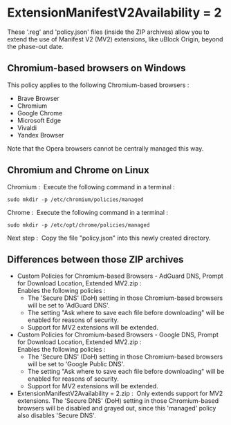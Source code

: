 # ExtensionManifestV2Availability = 2

These '.reg' and 'policy.json' files (inside the ZIP archives) allow you to extend the use of Manifest V2 (MV2) extensions, like uBlock Origin, beyond the phase-out date.

## Chromium-based browsers on Windows

This policy applies to the following Chromium-based browsers&nbsp;:

- Brave Browser
- Chromium
- Google Chrome
- Microsoft Edge
- Vivaldi
- Yandex Browser

Note that the Opera browsers cannot be centrally managed this way.

## Chromium and Chrome on Linux

Chromium&nbsp;: &nbsp;Execute the following command in a terminal&nbsp;:

    sudo mkdir -p /etc/chromium/policies/managed

Chrome&nbsp;: &nbsp;Execute the following command in a terminal&nbsp;:

    sudo mkdir -p /etc/opt/chrome/policies/managed

Next step&nbsp;: &nbsp;Copy the file "policy.json" into this newly created directory.

## Differences between those ZIP archives

- Custom Policies for Chromium-based Browsers - AdGuard DNS, Prompt for Download Location, Extended MV2.zip&nbsp;:  
  Enables the following policies&nbsp;:
  - The 'Secure DNS' (DoH) setting in those Chromium-based browsers will be set to 'AdGuard DNS'.
  - The setting "Ask where to save each file before downloading" will be enabled for reasons of security.
  - Support for MV2 extensions will be extended.
- Custom Policies for Chromium-based Browsers - Google DNS, Prompt for Download Location, Extended MV2.zip&nbsp;:  
  Enables the following policies&nbsp;:
  - The 'Secure DNS' (DoH) setting in those Chromium-based browsers will be set to 'Google Public DNS'.
  - The setting "Ask where to save each file before downloading" will be enabled for reasons of security.
  - Support for MV2 extensions will be extended.
- ExtensionManifestV2Availability = 2.zip&nbsp;: &nbsp;Only extends support for MV2 extensions. The 'Secure DNS' (DoH) setting in those Chromium-based browsers will be disabled and grayed out, since this 'managed' policy also disables 'Secure DNS'.
